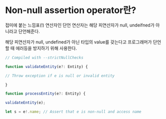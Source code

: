 # Non-null assertion operator란?
접미에 붙는 느낌표(!) 연산자인 단언 연산자는 해당 피연산자가 null, undeifned가 아니라고 단언해준다.

해당 피연산자가 null, undefined가 아닌 타입의 value를 갖는다고 프로그래머가 단언할 때 에러등을 방지하기 위해 사용한다.

```typescript
// Compiled with --strictNullChecks

function validateEntity(e?: Entity) {

// Throw exception if e is null or invalid entity

}

function processEntity(e?: Entity) {

validateEntity(e);

let s = e!.name; // Assert that e is non-null and access name
```